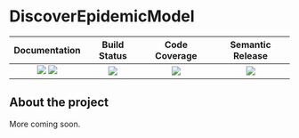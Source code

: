 # DiscoverEpidemicModel

| **Documentation**                       | **Build Status**                          | **Code Coverage**               |**Semantic Release**               |
|:---------------------------------------:|:-----------------------------------------:|:-------------------------------:|:-------------------------------:|
| [![][docs-stable-img]][docs-stable-url] [![][docs-dev-img]][docs-dev-url] | [![][CI-img]][CI-url] | [![][codecov-img]][codecov-url] |[![][semrel-img]][semrel-url]|

## About the project

More coming soon.

[docs-stable-img]: https://img.shields.io/badge/docs-stable-blue.svg
[docs-stable-url]: https://bionanoimaging.github.io/DiscoverEpidemicModel.jl/stable/

[docs-dev-img]: https://img.shields.io/badge/docs-dev-blue.svg
[docs-dev-url]: https://bionanoimaging.github.io/DiscoverEpidemicModel.jl/dev/

[CI-img]: https://github.com/bionanoimaging/DiscoverEpidemicModel.jl/actions/workflows/ci.yml/badge.svg
[CI-url]: https://github.com/bionanoimaging/DiscoverEpidemicModel.jl/actions/workflows/ci.yml?query=branch%3Amain

[codecov-img]: https://codecov.io/gh/bionanoimaging/DiscoverEpidemicModel.jl/branch/main/graph/badge.svg?token=6XWI1M1MPB
[codecov-url]: https://codecov.io/gh/bionanoimaging/DiscoverEpidemicModel.jl

[semrel-img]: https://img.shields.io/badge/%20%20%F0%9F%93%A6%F0%9F%9A%80-semantic--release-e10079.svg
[semrel-url]: https://github.com/semantic-release/semantic-release	